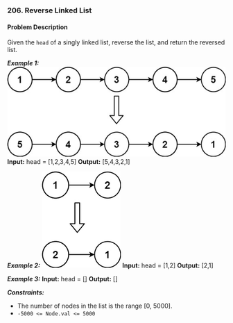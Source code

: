 ### 206. Reverse Linked List

#### Problem Description

Given the `head` of a singly linked list, reverse the list, and return the reversed list.

***Example 1:***
![alt text](image.png)
**Input:** head = [1,2,3,4,5]
**Output:** [5,4,3,2,1]


***Example 2:***
![alt text](image-1.png)
**Input:** head = [1,2]
**Output:** [2,1]


***Example 3:***
**Input:** head = []
**Output:** []
 

***Constraints:***
- The number of nodes in the list is the range [0, 5000].
- `-5000 <= Node.val <= 5000`
 

